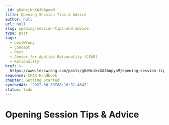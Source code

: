 ```yaml
---
_id: gKeHcikcXA3bApyoM
title: Opening Session Tips & Advice
author: null
url: null
slug: opening-session-tips-and-advice
type: post
tags:
  - LessWrong
  - Concept
  - Post
  - Center_for Applied Rationality (CFAR)
  - Rationality
href: >-
  https://www.lesswrong.com/posts/gKeHcikcXA3bApyoM/opening-session-tips-and-advice
sequence: CFAR Handbook
chapter: Getting Started
synchedAt: '2022-08-30T08:16:31.464Z'
status: todo
---
```


# Opening Session Tips & Advice
